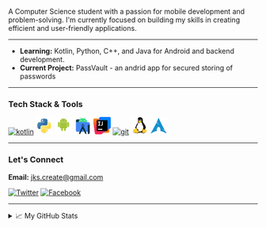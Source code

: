 A Computer Science student with a passion for mobile development and problem-solving. I'm currently focused on building my skills in creating efficient and user-friendly applications.

---

- **Learning:** Kotlin, Python, C++, and Java for Android and backend development.
- **Current Project:** PassVault - an andrid app for secured storing of passwords

---

### Tech Stack & Tools

<p align="left">
  <a href="https://kotlinlang.org" target="_blank" rel="noreferrer"><img src="https://www.vectorlogo.zone/logos/kotlinlang/kotlinlang-icon.svg" alt="kotlin" width="35" height="35"/></a>
  <a href="https://www.python.org" target="_blank" rel="noreferrer"><img src="https://raw.githubusercontent.com/devicons/devicon/master/icons/python/python-original.svg" alt="python" width="35" height="35"/></a>
  <a href="https://developer.android.com" target="_blank" rel="noreferrer"><img src="https://raw.githubusercontent.com/devicons/devicon/master/icons/android/android-original-wordmark.svg" alt="android" width="35" height="35"/></a>
  <a href="https://developer.android.com/studio" target="_blank" rel="noreferrer"><img src="https://raw.githubusercontent.com/devicons/devicon/master/icons/androidstudio/androidstudio-original.svg" alt="android studio" width="35" height="35"/></a>
  <a href="https://www.jetbrains.com/idea/" target="_blank" rel="noreferrer"><img src="https://raw.githubusercontent.com/devicons/devicon/master/icons/intellij/intellij-original.svg" alt="intellij idea" width="35" height="35"/></a>
  <a href="https://git-scm.com/" target="_blank" rel="noreferrer"><img src="https://www.vectorlogo.zone/logos/git-scm/git-scm-icon.svg" alt="git" width="35" height="35"/></a>
  <a href="https://www.linux.org/" target="_blank" rel="noreferrer"><img src="https://raw.githubusercontent.com/devicons/devicon/master/icons/linux/linux-original.svg" alt="linux" width="35" height="35"/></a>
  <a href="https://archlinux.org/" target="_blank" rel="noreferrer"><img src="https://raw.githubusercontent.com/devicons/devicon/master/icons/archlinux/archlinux-original.svg" alt="archlinux" width="35" height="35"/></a>
</p>

---
### Let's Connect
**Email:** jks.create@gmail.com

<p>
  <a href="https://twitter.com/jksalcedoo" target="blank"><img src="https://raw.githubusercontent.com/rahuldkjain/github-profile-readme-generator/master/src/images/icons/Social/twitter.svg" alt="Twitter" height="30" width="40" /></a>
  <a href="https://fb.com/jkc.salcedo" target="blank"><img src="https://raw.githubusercontent.com/rahuldkjain/github-profile-readme-generator/master/src/images/icons/Social/facebook.svg" alt="Facebook" height="30" width="40" /></a>
</p>

---

<details>
  <summary>📈 My GitHub Stats</summary>
  <br/>
  <p align="center">
    <img src="http://github-profile-summary-cards.vercel.app/api/cards/profile-details?username=jksalcedo&theme=dark" />
    <br/><br/>
    <img src="http://github-profile-summary-cards.vercel.app/api/cards/repos-per-language?username=jksalcedo&theme=dark" />
    <img src="http://github-profile-summary-cards.vercel.app/api/cards/most-commit-language?username=jksalcedo&theme=dark" />
  </p>
</details>
